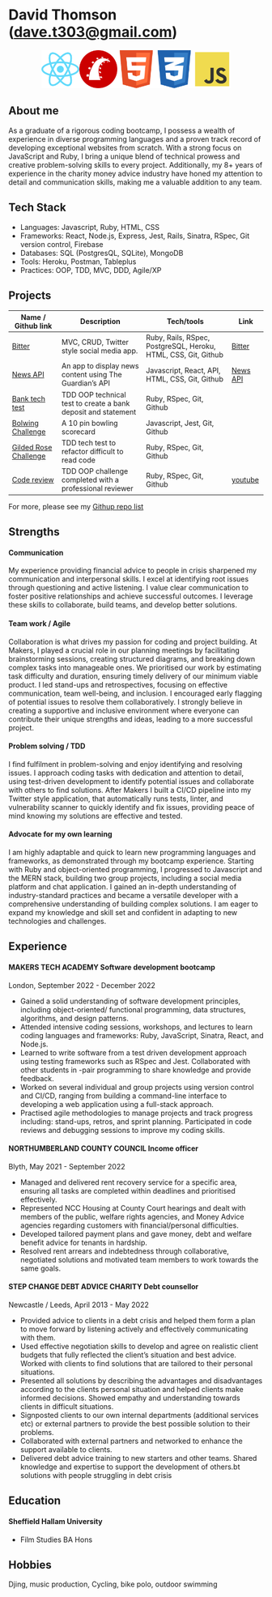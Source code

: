 # David Thomson (dave.t303@gmail.com)

<p style="text-align: center;"><img src="./icons/7423888_react_react%20native_icon.png" alt="React" width="75" height="75"><img src="./icons/3069735_circle_programming_rails_round icon_ruby_icon (1).png" alt="Rails" width="75" height="75"><img src="./icons/317755_badge_html_html5_achievement_award_icon.png" alt="Image" width="75" height="75"><img src="./icons/317756_badge_css_css3_achievement_award_icon.png" alt="Image" width="75" height="75"><img src="./icons/4373213_js_logo_logos_icon.png" alt="Image" width="75" height="75"></p>

## About me

As a graduate of a rigorous coding bootcamp, I possess a wealth of experience in diverse programming languages and a proven track record of developing exceptional websites from scratch. With a strong focus on JavaScript and Ruby, I bring a unique blend of technical prowess and creative problem-solving skills to every project. Additionally, my 8+ years of experience in the charity money advice industry have honed my attention to detail and communication skills, making me a valuable addition to any team.

## Tech Stack

- Languages: Javascript, Ruby, HTML, CSS
- Frameworks: React, Node.js, Express, Jest, Rails, Sinatra, RSpec, Git version control, Firebase
- Databases: SQL (PostgresQL, SQLite), MongoDB
- Tools: Heroku, Postman, Tableplus
- Practices: OOP, TDD, MVC, DDD, Agile/XP

## Projects

| Name / Github link                                                   | Description                                                   | Tech/tools                                                     | Link                                                    |
| -------------------------------------------------------------------- | ------------------------------------------------------------- | -------------------------------------------------------------- | ------------------------------------------------------- |
| [Bitter](https://github.com/Dmum303/twitter_clone)                   | MVC, CRUD, Twitter style social media app.                    | Ruby, Rails, RSpec, PostgreSQL, Heroku, HTML, CSS, Git, Github | [Bitter](https://warm-beyond-56666.herokuapp.com/)      |
| [News API](https://github.com/Dmum303/Portfolio-news-api)            | An app to display news content using The Guardian’s API       | Javascript, React, API, HTML, CSS, Git, Github                 | [News API](https://polar-dusk-26234.herokuapp.com/feed) |
| [Bank tech test](https://github.com/Dmum303/bank_tech_test_ruby)     | TDD OOP technical test to create a bank deposit and statement | Ruby, RSpec, Git, Github                                       |                                                         |
| [Bolwing Challenge](https://github.com/Dmum303/bowling-challenge)    | A 10 pin bowling scorecard                                    | Javascript, Jest, Git, Github                                  |
| [Gilded Rose Challenge](https://github.com/Dmum303/gilded_rose_ruby) | TDD tech test to refactor difficult to read code              | Ruby, RSpec, Git, Github                                       |
| [Code review](https://github.com/Dmum303/review-4)                   | TDD OOP challenge completed with a professional reviewer      | Ruby, RSpec, Git, Github                                       | [youtube](https://youtu.be/KU5JjfKdhSc)                 |

For more, please see my [Githup repo list](https://github.com/Dmum303?tab=repositories)

## Strengths

#### Communication

My experience providing financial advice to people in crisis sharpened my communication and interpersonal skills. I excel at identifying root issues through questioning and active listening. I value clear communication to foster positive relationships and achieve successful outcomes. I leverage these skills to collaborate, build teams, and develop better solutions.

#### Team work / Agile

Collaboration is what drives my passion for coding and project building. At Makers, I played a crucial role in our planning meetings by facilitating brainstorming sessions, creating structured diagrams, and breaking down complex tasks into manageable ones. We prioritised our work by estimating task difficulty and duration, ensuring timely delivery of our minimum viable product. I led stand-ups and retrospectives, focusing on effective communication, team well-being, and inclusion. I encouraged early flagging of potential issues to resolve them collaboratively. I strongly believe in creating a supportive and inclusive environment where everyone can contribute their unique strengths and ideas, leading to a more successful project.

#### Problem solving / TDD

I find fulfilment in problem-solving and enjoy identifying and resolving issues. I approach coding tasks with dedication and attention to detail, using test-driven development to identify potential issues and collaborate with others to find solutions. After Makers I built a CI/CD pipeline into my Twitter style application, that automatically runs tests, linter, and vulnerability scanner to quickly identify and fix issues, providing peace of mind knowing my solutions are effective and tested.

#### Advocate for my own learning

I am highly adaptable and quick to learn new programming languages and frameworks, as demonstrated through my bootcamp experience. Starting with Ruby and object-oriented programming, I progressed to Javascript and the MERN stack, building two group projects, including a social media platform and chat application. I gained an in-depth understanding of industry-standard practices and became a versatile developer with a comprehensive understanding of building complex solutions. I am eager to expand my knowledge and skill set and confident in adapting to new technologies and challenges.

## Experience

#### MAKERS TECH ACADEMY Software development bootcamp

London, September 2022 - December 2022

- Gained a solid understanding of software development principles, including object-oriented/ functional programming, data structures, algorithms, and design patterns.
- Attended intensive coding sessions, workshops, and lectures to learn coding languages and frameworks: Ruby, JavaScript, Sinatra, React, and Node.js.
- Learned to write software from a test driven development approach using testing frameworks such as RSpec and Jest. Collaborated with other students in -pair programming to share knowledge and provide feedback.
- Worked on several individual and group projects using version control and CI/CD, ranging from building a command-line interface to developing a web application using a full-stack approach.
- Practised agile methodologies to manage projects and track progress including: stand-ups, retros, and sprint planning. Participated in code reviews and debugging sessions to improve my coding skills.

#### NORTHUMBERLAND COUNTY COUNCIL Income officer

Blyth, May 2021 - September 2022

- Managed and delivered rent recovery service for a specific area, ensuring all tasks are completed within deadlines and prioritised effectively.
- Represented NCC Housing at County Court hearings and dealt with members of the public, welfare rights agencies, and Money Advice agencies regarding customers with financial/personal difficulties.
- Developed tailored payment plans and gave money, debt and welfare benefit advice for tenants in hardship.
- Resolved rent arrears and indebtedness through collaborative, negotiated solutions and motivated team members to work towards the same goals.

#### STEP CHANGE DEBT ADVICE CHARITY Debt counsellor

Newcastle / Leeds, April 2013 - May 2022

- Provided advice to clients in a debt crisis and helped them form a plan to move forward by listening actively and effectively communicating with them.
- Used effective negotiation skills to develop and agree on realistic client budgets that fully reflected the client’s situation and best advice. Worked with clients to find solutions that are tailored to their personal situations.
- Presented all solutions by describing the advantages and disadvantages according to the clients personal situation and helped clients make informed decisions. Showed empathy and understanding towards clients in difficult situations.
- Signposted clients to our own internal departments (additional services etc) or external partners to provide the best possible solution to their problems.
- Collaborated with external partners and networked to enhance the support available to clients.
- Delivered debt advice training to new starters and other teams. Shared knowledge and expertise to support the development of others.bt solutions with people struggling in debt crisis

## Education

#### Sheffield Hallam University

- Film Studies BA Hons

## Hobbies

Djing, music production, Cycling, bike polo, outdoor swimming
